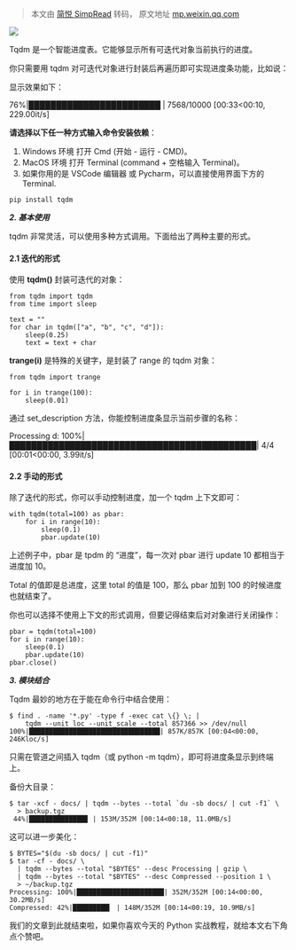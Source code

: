 > 本文由 [简悦 SimpRead](http://ksria.com/simpread/) 转码， 原文地址 [mp.weixin.qq.com](https://mp.weixin.qq.com/s?__biz=MzI2MDY2NzQwMQ==&mid=2247497338&idx=1&sn=c45459f9c1fc4c01b8d0c7a3f8e293c5&chksm=ea64971cdd131e0a39637fb62a6e90fd06b317c3cdb1159204c24d7f6bd9a90bb60b6b1ecbd6&mpshare=1&scene=1&srcid=09081ppjhtdFKRa6BWOcbLCp&sharer_sharetime=1662619214890&sharer_shareid=8a467675e94cd5b11b6640b7770d6cc6#rd)

![](https://mmbiz.qpic.cn/mmbiz_jpg/P33BNFicia1AlI5mHYiayuSdkeGSbEP6MJ8oThthQngPxnxlFIVpbAADSOhASmMSWQKN9YC4oKLZhhOEsasTGoKDw/640?wx_fmt=jpeg&random=0.567562745219758)

  
Tqdm 是一个智能进度表。它能够显示所有可迭代对象当前执行的进度。

你只需要用 tqdm 对可迭代对象进行封装后再遍历即可实现进度条功能，比如说：

显示效果如下：

76%|████████████████████████ | 7568/10000 [00:33<00:10, 229.00it/s]

**请选择以下任一种方式输入命令安装依赖**：  
1. Windows 环境 打开 Cmd (开始 - 运行 - CMD)。  
2. MacOS 环境 打开 Terminal (command + 空格输入 Terminal)。  
3. 如果你用的是 VSCode 编辑器 或 Pycharm，可以直接使用界面下方的 Terminal.

```
pip install tqdm

```

_**2. 基本使用**_

tqdm 非常灵活，可以使用多种方式调用。下面给出了两种主要的形式。

#### **2.1 迭代的形式**

使用 **tqdm()** 封装可迭代的对象：

```
from tqdm import tqdm
from time import sleep

text = ""
for char in tqdm(["a", "b", "c", "d"]):
    sleep(0.25)
    text = text + char

```

**trange(i)** 是特殊的关键字，是封装了 range 的 tqdm 对象：

```
from tqdm import trange

for i in trange(100):
    sleep(0.01)

```

通过 set_description 方法，你能控制进度条显示当前步骤的名称：

Processing d: 100%|█████████████████████████████████████████████| 4/4 [00:01<00:00, 3.99it/s]

#### **2.2 手动的形式**

除了迭代的形式，你可以手动控制进度，加一个 tqdm 上下文即可：

```
with tqdm(total=100) as pbar:
    for i in range(10):
        sleep(0.1)
        pbar.update(10)

```

  
上述例子中，pbar 是 tpdm 的 “进度”，每一次对 pbar 进行 update 10 都相当于进度加 10。  

Total 的值即是总进度，这里 total 的值是 100，那么 pbar 加到 100 的时候进度也就结束了。

你也可以选择不使用上下文的形式调用，但要记得结束后对对象进行关闭操作：

```
pbar = tqdm(total=100)
for i in range(10):
    sleep(0.1)
    pbar.update(10)
pbar.close()

```

_**3. 模块结合**_

Tqdm 最妙的地方在于能在命令行中结合使用：

```
$ find . -name '*.py' -type f -exec cat \{} \; |
    tqdm --unit loc --unit_scale --total 857366 >> /dev/null
100%|█████████████████████████████████| 857K/857K [00:04<00:00, 246Kloc/s]

```

只需在管道之间插入 tqdm（或 python -m tqdm），即可将进度条显示到终端上。

备份大目录：

```
$ tar -xcf - docs/ | tqdm --bytes --total `du -sb docs/ | cut -f1` \
  > backup.tgz
 44%|██████████████▊ | 153M/352M [00:14<00:18, 11.0MB/s]

```

这可以进一步美化：

```
$ BYTES="$(du -sb docs/ | cut -f1)"
$ tar -cf - docs/ \
  | tqdm --bytes --total "$BYTES" --desc Processing | gzip \
  | tqdm --bytes --total "$BYTES" --desc Compressed --position 1 \
  > ~/backup.tgz
Processing: 100%|██████████████████████| 352M/352M [00:14<00:00, 30.2MB/s]
Compressed: 42%|█████████▎ | 148M/352M [00:14<00:19, 10.9MB/s]

```

我们的文章到此就结束啦，如果你喜欢今天的 Python 实战教程，就给本文右下角点个赞吧。
